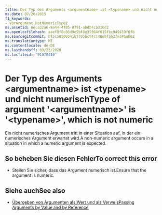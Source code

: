 ```yaml
---
title: Der Typ des Arguments <argumentname> ist <typename> und nicht numerisch
ms.date: 07/20/2015
f1_keywords:
- vbrArgument_NotNumericType2
ms.assetid: 6eca32a6-9a44-4f05-8791-abdb4cb316d2
ms.openlocfilehash: aaef8f8c03d9e9bf8e35964f015fbc949459f0fb
ms.sourcegitcommit: bf5c5850654187705bc94cc40ebfb62fe346ab02
ms.translationtype: MT
ms.contentlocale: de-DE
ms.lasthandoff: 09/23/2020
ms.locfileid: "91078410"
---
```

# <a name="type-of-argument-argumentname-is-typename-which-is-not-numeric"></a><span data-ttu-id="e7d97-102">Der Typ des Arguments \<argumentname> ist \<typename> und nicht numerisch</span><span class="sxs-lookup"><span data-stu-id="e7d97-102">Type of argument '\<argumentname>' is '\<typename>', which is not numeric</span></span>

<span data-ttu-id="e7d97-103">Ein nicht numerisches Argument tritt in einer Situation auf, in der ein numerisches Argument erwartet wird.</span><span class="sxs-lookup"><span data-stu-id="e7d97-103">A non-numeric argument occurs in a situation in which a numeric argument is expected.</span></span>  
  
## <a name="to-correct-this-error"></a><span data-ttu-id="e7d97-104">So beheben Sie diesen Fehler</span><span class="sxs-lookup"><span data-stu-id="e7d97-104">To correct this error</span></span>  
  
- <span data-ttu-id="e7d97-105">Stellen Sie sicher, dass das Argument numerisch ist.</span><span class="sxs-lookup"><span data-stu-id="e7d97-105">Ensure that the argument is numeric.</span></span>  
  
## <a name="see-also"></a><span data-ttu-id="e7d97-106">Siehe auch</span><span class="sxs-lookup"><span data-stu-id="e7d97-106">See also</span></span>

- [<span data-ttu-id="e7d97-107">Übergeben von Argumenten als Wert und als Verweis</span><span class="sxs-lookup"><span data-stu-id="e7d97-107">Passing Arguments by Value and by Reference</span></span>](../programming-guide/language-features/procedures/passing-arguments-by-value-and-by-reference.md)
